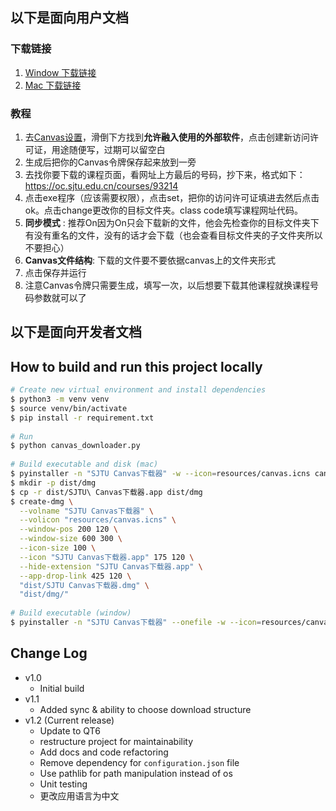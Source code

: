 ## 以下是面向用户文档

### 下载链接
1. [Window 下载链接](https://github.com/LeeTeng2001/SJTU-Canvas-Downloader/releases/download/v1.2/SJTU.Canvas.exe)
2. [Mac 下载链接](https://github.com/LeeTeng2001/SJTU-Canvas-Downloader/releases/download/v1.2/SJTU.Canvas.dmg)

### 教程
1. 去[Canvas设置](https://oc.sjtu.edu.cn/profile/settings)，滑倒下方找到**允许融入使用的外部软件**，点击创建新访问许可证，用途随便写，过期可以留空白
2. 生成后把你的Canvas令牌保存起来放到一旁
3. 去找你要下载的课程页面，看网址上方最后的号码，抄下来，格式如下：https://oc.sjtu.edu.cn/courses/93214
4. 点击exe程序（应该需要权限），点击set，把你的访问许可证填进去然后点击ok。点击change更改你的目标文件夹。class code填写课程网址代码。
5. **同步模式** : 推荐On因为On只会下载新的文件，他会先检查你的目标文件夹下有没有重名的文件，没有的话才会下载（也会查看目标文件夹的子文件夹所以不要担心）
6. **Canvas文件结构**: 下载的文件要不要依据canvas上的文件夹形式
7. 点击保存并运行
8. 注意Canvas令牌只需要生成，填写一次，以后想要下载其他课程就换课程号码参数就可以了


## 以下是面向开发者文档

## How to build and run this project locally

```bash
# Create new virtual environment and install dependencies
$ python3 -m venv venv
$ source venv/bin/activate
$ pip install -r requirement.txt
 
# Run 
$ python canvas_downloader.py
 
# Build executable and disk (mac)
$ pyinstaller -n "SJTU Canvas下载器" -w --icon=resources/canvas.icns canvas_downloader.py
$ mkdir -p dist/dmg
$ cp -r dist/SJTU\ Canvas下载器.app dist/dmg
$ create-dmg \
  --volname "SJTU Canvas下载器" \
  --volicon "resources/canvas.icns" \
  --window-pos 200 120 \
  --window-size 600 300 \
  --icon-size 100 \
  --icon "SJTU Canvas下载器.app" 175 120 \
  --hide-extension "SJTU Canvas下载器.app" \
  --app-drop-link 425 120 \
  "dist/SJTU Canvas下载器.dmg" \
  "dist/dmg/"
 
# Build executable (window)
$ pyinstaller -n "SJTU Canvas下载器" --onefile -w --icon=resources/canvas.ico canvas_downloader.py
```

## Change Log
- v1.0 
  - Initial build
- v1.1 
  - Added sync & ability to choose download structure
- v1.2 (Current release) 
  - Update to QT6
  - restructure project for maintainability
  - Add docs and code refactoring
  - Remove dependency for `configuration.json` file
  - Use pathlib for path manipulation instead of os
  - Unit testing
  - 更改应用语言为中文

